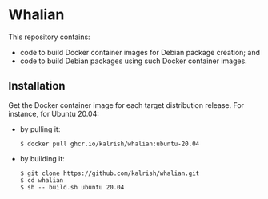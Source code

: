 # Whalian

This repository contains:
 -  code to build Docker container images for Debian package creation; and
 -  code to build Debian packages using such Docker container images.

## Installation

Get the Docker container image for each target distribution release. For instance, for Ubuntu 20.04:

 -  by pulling it:

    ```
    $ docker pull ghcr.io/kalrish/whalian:ubuntu-20.04
    ```

 -  by building it:

    ```
    $ git clone https://github.com/kalrish/whalian.git
    $ cd whalian
    $ sh -- build.sh ubuntu 20.04
    ```
